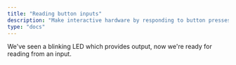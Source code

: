 ```yaml
---
title: "Reading button inputs"
description: "Make interactive hardware by responding to button presses."
type: "docs"
---
```


We've seen a blinking LED which provides output, now we're ready for reading from an input.
